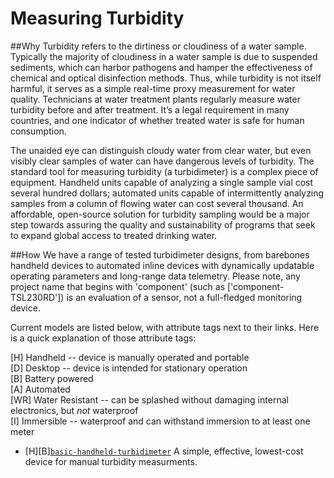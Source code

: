 # Measuring Turbidity

##Why
Turbidity refers to the dirtiness or cloudiness of a water sample. Typically the majority of cloudiness in a water sample is due to suspended sediments, which can harbor pathogens and hamper the effectiveness of chemical and optical disinfection methods. Thus, while turbidity is not itself harmful, it serves as a simple real-time proxy measurement for water quality. Technicians at water treatment plants regularly measure water turbidity before and after treatment. It’s a legal requirement in many countries, and one indicator of whether treated water is safe for human consumption.

The unaided eye can distinguish cloudy water from clear water, but even visibly clear samples of water can have dangerous levels of turbidity. The standard tool for measuring turbidity (a turbidimeter) is a complex piece of equipment. Handheld units capable of analyzing a single sample vial cost several hundred dollars; automated units capable of intermittently analyzing samples from a column of flowing water can cost several thousand. An affordable, open-source solution for turbidity sampling would be a major step towards assuring the quality and sustainability of programs that seek to expand global access to treated drinking water.

##How
We have a range of tested turbidimeter designs, from barebones handheld devices to automated inline devices with dynamically updatable operating parameters and long-range data telemetry. Please note, any project name that begins with 'component' (such as ['component-TSL230RD']) is an evaluation of a sensor, not a full-fledged monitoring device.

Current models are listed below, with attribute tags next to their links. Here is a quick explanation of those attribute tags:

[H] Handheld -- device is manually operated and portable  
[D] Desktop -- device is intended for stationary operation  
[B] Battery powered  
[A] Automated  
[WR] Water Resistant -- can be splashed without damaging internal electronics, but _not_ waterproof  
[I] Immersible -- waterproof and can withstand immersion to at least one meter  

* [H][B][`basic-handheld-turbidimeter`](basic-handheld-turbidimeter/) A simple, effective, lowest-cost device for manual turbidity measurments.
